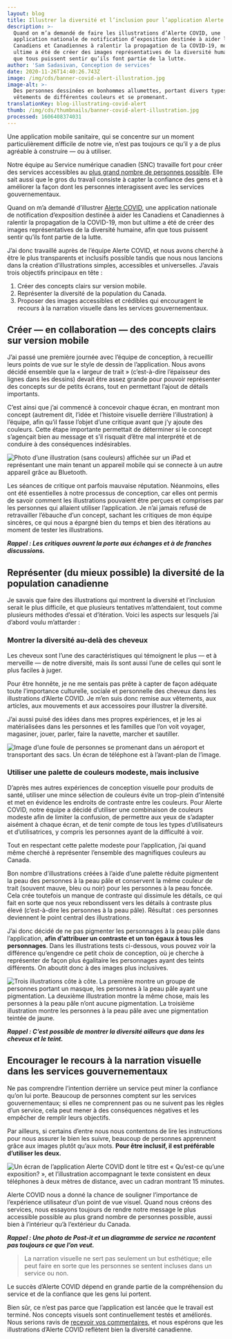```yaml
---
layout: blog
title: Illustrer la diversité et l’inclusion pour l’application Alerte COVID
description: >-
  Quand on m’a demandé de faire les illustrations d’Alerte COVID, une
  application nationale de notification d’exposition destinée à aider les
  Canadiens et Canadiennes à ralentir la propagation de la COVID-19, mon but
  ultime a été de créer des images représentatives de la diversité humaine, afin
  que tous puissent sentir qu’ils font partie de la lutte.
author: 'Sam Sadasivan, Conception de services'
date: 2020-11-26T14:40:26.743Z
image: /img/cds/banner-covid-alert-illustration.jpg
image-alt: >-
  Des personnes dessinées en bonhommes allumettes, portant divers types de
  vêtements de différentes couleurs et se promenant.
translationKey: blog-illustrating-covid-alert
thumb: /img/cds/thumbnails/banner-covid-alert-illustration.jpg
processed: 1606408374031
---
```

Une application mobile sanitaire, qui se concentre sur un moment particulièrement difficile de notre vie, n’est pas toujours ce qu’il y a de plus agréable à construire — ou à utiliser. 

Notre équipe au Service numérique canadien (SNC) travaille fort pour créer des services accessibles au [plus grand nombre de personnes possible](https://numerique.canada.ca/2020/10/02/d%C3%A9velopper-un-service-efficace-de-notification-dexposition-comme-alerte-covid/). Elle sait aussi que le gros du travail consiste à capter la confiance des gens et à améliorer la façon dont les personnes interagissent avec les services gouvernementaux. 

Quand on m’a demandé d’illustrer [Alerte COVID](https://www.canada.ca/fr/sante-publique/services/maladies/maladie-coronavirus-covid-19/alerte-covid.html), une application nationale de notification d’exposition destinée à aider les Canadiens et Canadiennes à ralentir la propagation de la COVID-19, mon but ultime a été de créer des images représentatives de la diversité humaine, afin que tous puissent sentir qu’ils font partie de la lutte.

J’ai donc travaillé auprès de l’équipe Alerte COVID, et nous avons cherché à être le plus transparents et inclusifs possible tandis que nous nous lancions dans la création d’illustrations simples, accessibles et universelles. J’avais trois objectifs principaux en tête :

1. Créer des concepts clairs sur version mobile.
2. Représenter la diversité de la population du Canada.
3. Proposer des images accessibles et crédibles qui encouragent le recours à la narration visuelle dans les services gouvernementaux.

## Créer — en collaboration — des concepts clairs sur version mobile

J’ai passé une première journée avec l’équipe de conception, à recueillir leurs points de vue sur le style de dessin de l’application. Nous avons décidé ensemble que la « largeur de trait » (c’est-à-dire l’épaisseur des lignes dans les dessins) devait être assez grande pour pouvoir représenter des concepts sur de petits écrans, tout en permettant l’ajout de détails importants. 

C’est ainsi que j’ai commencé à concevoir chaque écran, en montrant mon concept (autrement dit, l’idée et l’histoire visuelle derrière l’illustration) à l’équipe, afin qu’il fasse l’objet d’une critique avant que j’y ajoute des couleurs. Cette étape importante permettait de déterminer si le concept s’agençait bien au message et s’il risquait d’être mal interprété et de conduire à des conséquences indésirables.

![Photo d’une illustration (sans couleurs) affichée sur un iPad et représentant une main tenant un appareil mobile qui se connecte à un autre appareil grâce au Bluetooth.](/img/cds/covid-alert-illustration1.jpg)

Les séances de critique ont parfois mauvaise réputation. Néanmoins, elles ont été essentielles à notre processus de conception, car elles ont permis de savoir comment les illustrations pouvaient être perçues et comprises par les personnes qui allaient utiliser l’application. Je n’ai jamais refusé de retravailler l’ébauche d’un concept, sachant les critiques de mon équipe sincères, ce qui nous a épargné bien du temps et bien des itérations au moment de tester les illustrations.

***Rappel : Les critiques ouvrent la porte aux échanges et à de franches discussions.***

## Représenter (du mieux possible) la diversité de la population canadienne

Je savais que faire des illustrations qui montrent la diversité et l’inclusion serait le plus difficile, et que plusieurs tentatives m’attendaient, tout comme plusieurs méthodes d’essai et d’itération. Voici les aspects sur lesquels j’ai d’abord voulu m’attarder :

### Montrer la diversité au-delà des cheveux

Les cheveux sont l’une des caractéristiques qui témoignent le plus — et à merveille — de notre diversité, mais ils sont aussi l’une de celles qui sont le plus faciles à juger. 

Pour être honnête, je ne me sentais pas prête à capter de façon adéquate toute l’importance culturelle, sociale et personnelle des cheveux dans les illustrations d’Alerte COVID. Je m’en suis donc remise aux vêtements, aux articles, aux mouvements et aux accessoires pour illustrer la diversité.

J’ai aussi puisé des idées dans mes propres expériences, et je les ai matérialisées dans les personnes et les familles que l’on voit voyager, magasiner, jouer, parler, faire la navette, marcher et sautiller.

![Image d’une foule de personnes se promenant dans un aéroport et transportant des sacs. Un écran de téléphone est à l’avant-plan de l’image.](/img/cds/covid-alert-illustration2.jpg)

### Utiliser une palette de couleurs modeste, mais inclusive

D’après mes autres expériences de conception visuelle pour produits de santé, utiliser une mince sélection de couleurs évite un trop-plein d’intensité et met en évidence les endroits de contraste entre les couleurs. Pour Alerte COVID, notre équipe a décidé d’utiliser une combinaison de couleurs modeste afin de limiter la confusion, de permettre aux yeux de s’adapter aisément à chaque écran, et de tenir compte de tous les types d’utilisateurs et d’utilisatrices, y compris les personnes ayant de la difficulté à voir.

Tout en respectant cette palette modeste pour l’application, j’ai quand même cherché à représenter l’ensemble des magnifiques couleurs au Canada.

Bon nombre d’illustrations créées à l’aide d’une palette réduite pigmentent la peau des personnes à la peau pâle et conservent la même couleur de trait (souvent mauve, bleu ou noir) pour les personnes à la peau foncée. Cela crée toutefois un manque de contraste qui dissimule les détails, ce qui fait en sorte que nos yeux rebondissent vers les détails à contraste plus élevé (c’est-à-dire les personnes à la peau pâle). Résultat : ces personnes deviennent le point central des illustrations.

J’ai donc décidé de ne pas pigmenter les personnages à la peau pâle dans l’application, **afin d’attribuer un contraste et un ton égaux à tous les personnages**. Dans les illustrations tests ci-dessous, vous pouvez voir la différence qu’engendre ce petit choix de conception, où je cherche à représenter de façon plus égalitaire les personnages ayant des teints différents. On aboutit donc à des images plus inclusives.

![Trois illustrations côte à côte. La première montre un groupe de personnes portant un masque, les personnes à la peau pâle ayant une pigmentation. La deuxième illustration montre la même chose, mais les personnes à la peau pâle n’ont aucune pigmentation. La troisième illustration montre les personnes à la peau pâle avec une pigmentation teintée de jaune.](/img/cds/covid-alert-illustration3.jpg)

***Rappel : C’est possible de montrer la diversité ailleurs que dans les cheveux et le teint.***

## Encourager le recours à la narration visuelle dans les services gouvernementaux

Ne pas comprendre l’intention derrière un service peut miner la confiance qu’on lui porte. Beaucoup de personnes comptent sur les services gouvernementaux; si elles ne comprennent pas ou ne suivent pas les règles d’un service, cela peut mener à des conséquences négatives et les empêcher de remplir leurs objectifs.

Par ailleurs, si certains d’entre nous nous contentons de lire les instructions pour nous assurer le bien les suivre, beaucoup de personnes apprennent grâce aux images plutôt qu’aux mots.  **Pour être inclusif, il est préférable d’utiliser les deux.** 

![Un écran de l’application Alerte COVID dont le titre est « Qu’est-ce qu’une exposition? », et l’illustration accompagnant le texte consistent en deux téléphones à deux mètres de distance, avec un cadran montrant 15 minutes.](/img/cds/covid-alert-illustration4-fr.jpg)

Alerte COVID nous a donné la chance de souligner l’importance de l’expérience utilisateur d’un point de vue visuel. Quand nous créons des services, nous essayons toujours de rendre notre message le plus accessible possible au plus grand nombre de personnes possible, aussi bien à l’intérieur qu’à l’extérieur du Canada.

***Rappel : Une photo de Post-it et un diagramme de service ne racontent pas toujours ce que l’on veut.***

> La narration visuelle ne sert pas seulement un but esthétique; elle peut faire en sorte que les personnes se sentent incluses dans un service ou non.

Le succès d’Alerte COVID dépend en grande partie de la compréhension du service et de la confiance que les gens lui portent.

Bien sûr, ce n’est pas parce que l’application est lancée que le travail est terminé. Nos concepts visuels sont continuellement testés et améliorés. Nous serions ravis de [recevoir vos commentaires](mailto:CDS-SNC@tbs-sct.gc.ca), et nous espérons que les illustrations d’Alerte COVID reflètent bien la diversité canadienne.



